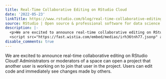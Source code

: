 ```yaml
---
title: Real-Time Collaborative Editing on RStudio Cloud
date: '2022-05-23'
linkTitle: https://www.rstudio.com/blog/real-time-collaborative-editing-on-rstudio-cloud/
source: RStudio | Open source & professional software for data science teams on RStudio
description: |-
  <p>We are excited to announce real-time collaborative editing on RStudio Cloud! Administrators or moderators of a space can open a project that another user is working on to join that user in the project. Users can edit code and immediately see changes made by others.</p>
  <script src="https://fast.wistia.com/embed/medias/irh36tnh77.jsonp" async></script><script src="https://fast.wistia.com/assets/external/E-v1.js" async></script><div class="wistia_responsive_padding" style="padding:50.0% 0 0 0;position:relative;"><div class="wistia_responsive_wrapper" style="height:100%;left:0;position:absolute; ...
disable_comments: true
---
```

<p>We are excited to announce real-time collaborative editing on RStudio Cloud! Administrators or moderators of a space can open a project that another user is working on to join that user in the project. Users can edit code and immediately see changes made by others.</p>
<script src="https://fast.wistia.com/embed/medias/irh36tnh77.jsonp" async></script><script src="https://fast.wistia.com/assets/external/E-v1.js" async></script><div class="wistia_responsive_padding" style="padding:50.0% 0 0 0;position:relative;"><div class="wistia_responsive_wrapper" style="height:100%;left:0;position:absolute; ...